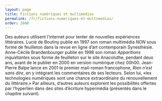 ```yaml
---
layout: page
title: Fictions numériques et multimédias
permalink: /fr/fictions-numeriques-et-multimedias/
order: 2600
---
```

<p>Des auteurs utilisent l’internet pour tenter de nouvelles expériences littéraires. Lucie de Boutiny publie en 1997 son roman multimédia <em>NON</em> sous forme de feuilleton dans la revue en ligne d’art contemporain Synesthésie. Anne-Cécile Brandenbourger publie en 1998 son roman <em>Apparitions inquiétantes</em> sous forme de feuilleton sur le site Anacoluthe, pendant deux ans, avant de le publier en 2000 en version numérique chez 00h00. Jean-Pierre Balpe lance en 2001 le premier mail-roman francophone, <em>Rien n’est sans dire</em>, en y intégrant les commentaires de ses lecteurs. Selon lui, «les technologies numériques sont une chance extraordinaire du renouvellement du littéraire.» Par ailleurs, d’autres auteurs explorent les possibilités offertes par l’hyperlien dans des sites d’écriture hypermédia (présentés dans le chapitre suivant).</p>